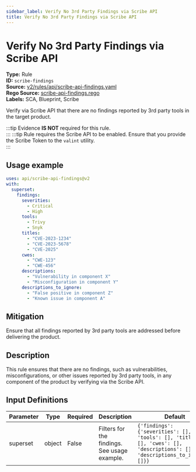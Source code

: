 ```yaml
---
sidebar_label: Verify No 3rd Party Findings via Scribe API
title: Verify No 3rd Party Findings via Scribe API
---  
```

# Verify No 3rd Party Findings via Scribe API  
**Type:** Rule  
**ID:** `scribe-findings`  
**Source:** [v2/rules/api/scribe-api-findings.yaml](https://github.com/scribe-public/sample-policies/blob/main/v2/rules/api/scribe-api-findings.yaml)  
**Rego Source:** [scribe-api-findings.rego](https://github.com/scribe-public/sample-policies/blob/main/v2/rules/api/scribe-api-findings.rego)  
**Labels:** SCA, Blueprint, Scribe  

Verify via Scribe API that there are no findings reported by 3rd party tools in the target product.

:::tip 
Evidence **IS NOT** required for this rule.  
::: 
:::tip 
Rule requires the Scribe API to be enabled. Ensure that you provide the Scribe Token to the `valint` utility.  
::: 

## Usage example

```yaml
uses: api/scribe-api-findings@v2
with:
  superset:
    findings:
      severities:
        - Critical
        - High
      tools:
        - Trivy
        - Snyk
      titles:
        - "CVE-2023-1234"
        - "CVE-2023-5678"
        - "CVE-2025"
      cwes:
        - "CWE-123"
        - "CWE-456"
      descriptions:
        - "Vulnerability in component X"
        - "Misconfiguration in component Y"
      descriptions_to_ignore:
        - "False positive in component Z"
        - "Known issue in component A"
```

## Mitigation  
Ensure that all findings reported by 3rd party tools are addressed before delivering the product.


## Description  
This rule ensures that there are no findings, such as vulnerabilities, misconfigurations, or other issues reported by 3rd party tools, in any component of the product by verifying via the Scribe API.

## Input Definitions  
| Parameter | Type | Required | Description | Default |
|-----------|------|----------|-------------| --------|
| superset | object | False | Filters for the findings. See usage example. | `{'findings': {'severities': [], 'tools': [], 'titles': [], 'cwes': [], 'descriptions': [], 'descriptions_to_ignore': []}}` |

